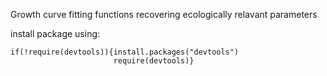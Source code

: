 Growth curve fitting functions recovering ecologically relavant parameters

install package using:

```
if(!require(devtools)){install.packages("devtools")
                       require(devtools)}
                       
```
